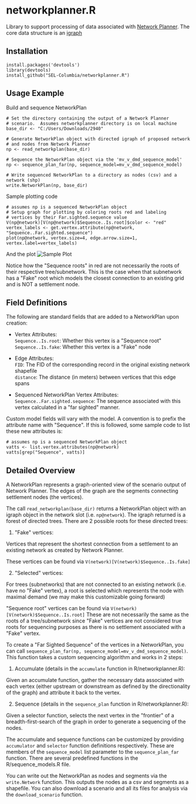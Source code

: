 networkplanner.R
================

Library to support processing of data associated with [Network Planner](http://networkplanner.modilabs.org).
The core data structure is an [igraph](http://igraph.org)


Installation
---
```
install.packages('devtools')
library(devtools)
install_github("SEL-Columbia/networkplanner.R")
```

Usage Example
---

Build and sequence NetworkPlan

```
# Set the directory containing the output of a Network Planner
# scenario.  Assumes networkplanner directory is on local machine
base_dir <- "C:/Users/Downloads/2940"

# Generate NetworkPlan object with directed igraph of proposed network
# and nodes from Network Planner
np <- read_networkplan(base_dir)

# Sequence the NetworkPlan object via the 'mv_v_dmd_sequence_model'
np <- sequence_plan_far(np, sequence_model=mv_v_dmd_sequence_model)

# Write sequenced NetworkPlan to a directory as nodes (csv) and a network (shp)
write.NetworkPlan(np, base_dir)
```
Sample plotting code
```
# assumes np is a sequenced NetworkPlan object
# Setup graph for plotting by coloring roots red and labeling
# vertices by their Far.sighted.sequence value
V(np@network)[V(np@network)$Sequence..Is.root]$color <- "red"
vertex_labels <- get.vertex.attribute(np@network, "Sequence..Far.sighted.sequence")
plot(np@network, vertex.size=4, edge.arrow.size=1, vertex.label=vertex_labels)
```

And the plot
![Sample Plot](http://sel-columbia.github.io/networkplanner.R/img/sample_plot.png)

Notice how the "Sequence roots" in red are not necessarily the roots of their
respective tree/subnetwork.  This is the case when that subnetwork has a "Fake"
root which models the closest connection to an existing grid and is NOT a
settlement node.  

Field Definitions
---

The following are standard fields that are added to a NetworkPlan upon
creation:  

- Vertex Attributes:   
  `Sequence..Is.root`:  Whether this vertex is a "Sequence root"  
  `Sequence..Is.fake`:  Whether this vertex is a "Fake" node  

- Edge Attributes:  
  `FID`:  The FID of the corresponding record in the original existing network 
shapefile  
  `distance`:  The distance (in meters) between vertices that this edge spans  

- Sequenced NetworkPlan Vertex Attributes:  
  `Sequence..Far.sighted.sequence`:  The sequence associated with this vertex 
calculated in a "far sighted" manner.  

Custom model fields will vary with the model.  A convention is to prefix
the attribute name with "Sequence".  If this is followed, some sample code
to list these new attributes is:

```
# assumes np is a sequenced NetworkPlan object
vatts <- list.vertex.attributes(np@network) 
vatts[grep("Sequence", vatts)]
```

Detailed Overview
---

A NetworkPlan represents a graph-oriented view of the scenario output of 
Network Planner.  The edges of the graph are the segments connecting settlement
nodes (the vertices).  


The call `read_networkplan(base_dir)` returns a NetworkPlan object with
an igraph object in the network slot (i.e. `np@network`).  The igraph returned
is a forest of directed trees.  There are 2 possible roots for these directed
trees:

1.  "Fake" vertices:  

  Vertices that represent the shortest connection from a settlement to an 
  existing network as created by Network Planner.  
  
  These vertices can be found via `V(network)[V(network)$Sequence..Is.fake]`

2.  "Selected" vertices:  

  For trees (subnetworks) that are not connected to an existing network 
  (i.e. have no "Fake" vertex), a root is selected which represents the
  node with maximal demand (we may make this customizable going forward)

"Sequence root" vertices can be found via `V(network)[V(network)$Sequence..Is.root]`
These are not necessarily the same as the roots of a tree/subnetwork since 
"Fake" vertices are not considered true roots for sequencing purposes as
there is no settlement associated with a "Fake" vertex.

To create a "Far Sighted Sequence" of the vertices in a NetworkPlan, you can
call `sequence_plan_far(np, sequence_model=mv_v_dmd_sequence_model)`.  This
function takes a custom sequencing algorithm and works in 2 steps:

1.  Accumulate (details in the `accumulate` function in R/networkplanner.R):  

  Given an accumulate function, gather the necessary data associated with each
  vertex (either upstream or downstream as defined by the directionality of the
  graph) and attribute it back to the vertex.  

2.  Sequence (details in the `sequence_plan` function in R/networkplanner.R):  

  Given a selector function, selects the next vertex in the "frontier" of a
  breadth-first-search of the graph in order to generate a sequencing of the
  nodes.   

The accumulate and sequence functions can be customized by providing  
`accumulator` and `selector` function definitions respectively.  These are
members of the `sequence_model` list parameter to the `sequence_plan_far` 
function.  There are several predefined functions in the R/sequence_models.R 
file.  

You can write out the NetworkPlan as nodes and segments via the `write.Network`
function.  This outputs the nodes as a csv and segments as a shapefile.  You 
can also download a scenario and all its files for analysis via the 
`download_scenario` function.   

